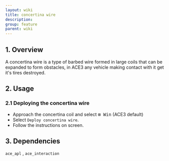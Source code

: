 ```yaml
---
layout: wiki
title: concertina wire
description: 
group: feature
parent: wiki
---
```


## 1. Overview

A concertina wire is a type of barbed wire formed in large coils that can be expanded to form obstacles, in ACE3 any vehicle making contact with it get it's tires destroyed.

## 2. Usage

### 2.1 Deploying the concertina wire
- Approach the concertina coil and select <kbd>⊞ Win</kbd> (ACE3 default)
- Select `Deploy concertina wire`.
- Follow the instructions on screen.

## 3. Dependencies

`ace_apl` , `ace_interaction`
